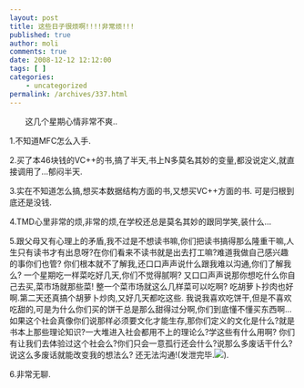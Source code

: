 ```yaml
---
layout: post
title: 这些日子很烦啊!!!!非常烦!!!
published: true
author: moli
comments: true
date: 2008-12-12 12:12:00
tags: [ ]
categories:
    - uncategorized
permalink: /archives/337.html
---
```

&nbsp;&nbsp;&nbsp;&nbsp;&nbsp;&nbsp; 这几个星期心情非常不爽..

1.不知道MFC怎么入手.

2.买了本46块钱的VC++的书,搞了半天,书上N多莫名其妙的变量,都没说定义,就直接调用了&#8230;郁闷半天.

3.实在不知道怎么搞,想买本数据结构方面的书,又想买VC++方面的书. 可是归根到底还是没钱.

4.TMD心里非常的烦,非常的烦,在学校还总是莫名其妙的跟同学笑,装什么&#8230;

5.跟父母又有心理上的矛盾,我不过是不想读书嘛,你们把读书搞得那么隆重干嘛,人生只有读书才有出息呀?在你们看来不读书就是出去打工嘛?难道我做自己感兴趣的事你们也管? 你们根本就不了解我,还口口声声说什么跟我难以沟通,你们了解我么? 一个星期吃一样菜吃好几天,你们不觉得腻啊? 又口口声声说那你想吃什么你自己去买,菜市场就那些菜! 整一个菜市场就这么几样菜可以吃啊? 吃胡萝卜抄肉也好啊.第二天还真搞个胡萝卜炒肉,又好几天都吃这些. 我说我喜欢吃饼干,但是不喜欢吃甜的,可是为什么你们买的饼干总是那么甜得过分啊,你们到底懂不懂买东西啊&#8230;如果这个社会真像你们说那样必须要文化才能生存,那你们定义的文化是什么?就是书本上那些理论知识?一大堆进入社会都用不上的理论么?学这些有什么用啊? 你们有让我们去体验过这个社会么?你们只会一意孤行还会什么?说那么多废话干什么?说这么多废话就能改变我的想法么? 还无法沟通!(发泄完毕.![][1]). 

6.非常无聊.

 [1]: http://img.baidu.com/hi/face/i_f34.gif